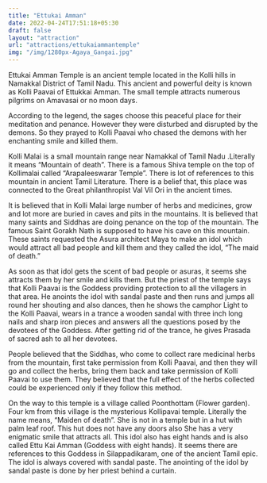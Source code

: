 ```yaml
---
title: "Ettukai Amman"
date: 2022-04-24T17:51:18+05:30
draft: false
layout: "attraction"
url: "attractions/ettukaiammantemple"
img: "/img/1280px-Agaya_Gangai.jpg"
---
```


Ettukai Amman Temple is an ancient temple located in the Kolli hills in Namakkal District of Tamil Nadu. This ancient and powerful deity is known as Kolli Paavai of Ettukkai Amman. The small temple attracts numerous pilgrims on Amavasai or no moon days.  

According to the legend, the sages choose this peaceful place for their meditation and penance. However they were disturbed and disrupted by the demons.  So they prayed to Kolli Paavai who chased the demons with her enchanting smile and killed them. 

Kolli Malai is a small mountain range near Namakkal of Tamil Nadu .Literally it means “Mountain of death”. There is a famous Shiva temple on the top of Kollimalai called “Arapaleeswarar Temple”. There is lot of references to this mountain in ancient Tamil Literature. There is a belief that, this place was connected to the Great philanthropist Val Vil Ori in the ancient times.   

It is believed that in Kolli Malai large number of herbs and medicines, grow and lot more are buried in caves and pits in the mountains. It is believed   that many saints and Siddhas are doing penance on the top of the mountain. The famous Saint Gorakh Nath is supposed to have his cave on this mountain. These saints requested the Asura architect Maya to make an idol which would attract all bad people and kill them and they called the idol, “The maid of death.” 

As soon as that idol gets the scent of bad people or asuras, it seems she attracts them by her smile and kills them. But the priest of the temple says that Kolli Paavai is the Goddess providing protection to all the villagers in that area.  He anoints the idol with sandal paste and then runs and jumps all round her shouting and also dances, then he shows the camphor Light to the Kolli Paavai, wears in a trance a wooden sandal with three inch long nails and sharp iron pieces and answers all the questions posed by the devotees of the Goddess. After getting rid of the trance, he gives Prasada of sacred ash to all her devotees. 

People believed that the Siddhas, who come to collect rare medicinal herbs from the mountain, first take permission from Kolli Paavai, and then they will go and collect the herbs, bring them back and take permission of Kolli Paavai to use them. They believed that the full effect of the herbs collected could be experienced only if they follow this method. 

On the way to this temple is a village called Poonthottam (Flower garden). Four km from this village is the mysterious Kollipavai temple. Literally the name means, “Maiden of death”. She is not in a temple but in a hut with palm leaf roof. This hut does not have any doors also She has a very enigmatic smile that attracts all. This idol also has eight hands and is also called Ettu Kai Amman (Goddess with eight hands). It seems there are references to this Goddess in Silappadikaram, one of the ancient Tamil epic. The idol is always covered with sandal paste. The anointing of the idol by sandal paste is done by her priest behind a curtain.  